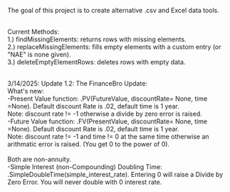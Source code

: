 The goal of this project is to create alternative .csv and Excel data tools. 

<br>
Current Methods: <br>
1.) findMissingElements: returns rows with missing elements.<br>
2.) replaceMissingElements: fills empty elements with a custom entry (or "NAE" is none given).<br>
3.) deleteEmptyElementRows: deletes rows with empty data. <br>

<br>



3/14/2025: Update 1.2: The FinanceBro Update: 
<br>
What's new: <br>
-Present Value function:  .PV(FutureValue, discountRate= None, time =None). Default discount Rate is .02, default time is 1 year. <br>
Note: discount rate != -1 otherwise a divide by zero error is raised. 
<br>
-Future Value function: .FV(PresentValue, discountRate= None, time =None). Default discount Rate is .02, default time is 1 year. <br>
Note: discount rate != -1  and time != 0 at the same time otherwise an arithmatic error is raised. (You get 0 to the power of 0). <br>
<br>Both are non-annuity. 
<br>
-Simple Interest (non-Compounding) Doubling Time: .SimpleDoubleTime(simple_interest_rate). Entering 0 will raise a Divide by Zero Error. You will never double with 0 interest rate.
<br>
